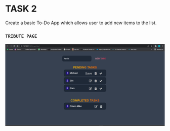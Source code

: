 # TASK 2 
Create a basic To-Do App which allows user to add new items to the list.

### `TRIBUTE PAGE`
![](img/op.png)
